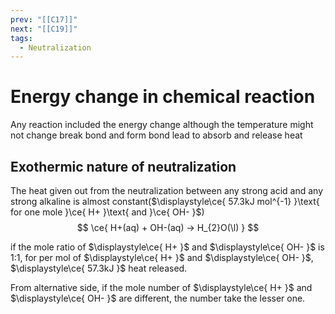 ```yaml
---
prev: "[[C17]]"
next: "[[C19]]"
tags:
  - Neutralization
---
```

$\newcommand{\l}{\mathcal l }$
# Energy change in chemical reaction  
Any reaction included the energy change although the temperature might not change 
break bond and form bond lead to absorb and release heat 

## Exothermic nature of neutralization

The heat given out from the neutralization between any strong acid and any strong alkaline is almost constant($\displaystyle\ce{ 57.3kJ mol^{-1} }\text{ for one mole }\ce{ H+ }\text{ and }\ce{ OH- }$)  
$$
\ce{ H+(aq) + OH-(aq) -> H_{2}O(\l) }
$$

if the mole ratio of $\displaystyle\ce{ H+ }$ and $\displaystyle\ce{ OH- }$ is 1:1, for per mol of $\displaystyle\ce{ H+ }$ and $\displaystyle\ce{ OH- }$, $\displaystyle\ce{ 57.3kJ }$ heat released.

From alternative side, if the mole number of $\displaystyle\ce{ H+ }$ and $\displaystyle\ce{ OH- }$ are different, the number take the lesser one.